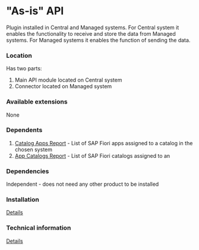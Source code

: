 # "As-is" API

Plugin installed in Central and Managed systems. For Central system it enables the functionality to receive and store the data from Managed systems. For Managed systems it enables the function of sending the data.

### Location
Has two parts:
1. Main API module located on Central system
2. Connector located on Managed system

### Available extensions
None

### Dependents
1. [Catalog Apps Report](ca.md) - List of SAP Fiori apps assigned to a catalog in the chosen system
2. [App Catalogs Report](ac.md) - List of SAP Fiori catalogs assigned to an

### Dependencies
Independent - does not need any other product to be installed

### Installation 
[Details](/inst/asis.md)

### Technical information
[Details](/tech/asis.md)